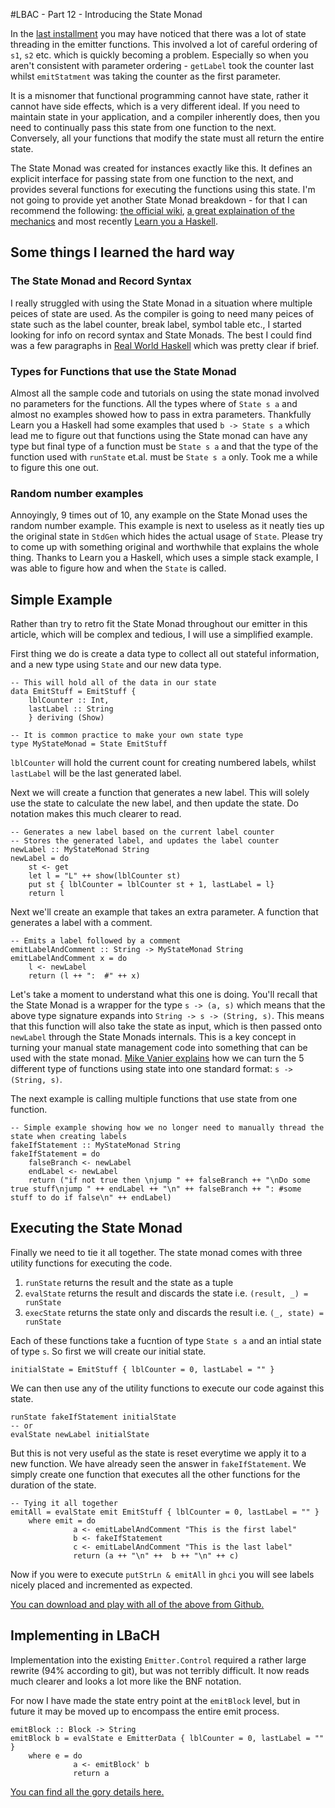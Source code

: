 #LBAC - Part 12 - Introducing the State Monad

In the [last installment](http://alephnullplex.appspot.com/blog/view/2010/04/07/lbach-10-basic-control-structures) you may have noticed that there was a lot of state threading in the emitter functions. This involved a lot of careful ordering of `s1`, `s2` etc.  which is quickly becoming a problem. Especially so when you aren't consistent with parameter ordering - `getLabel` took the counter last whilst `emitStatment` was taking the counter as the first parameter.

It is a misnomer that functional programming cannot have state, rather it cannot have side effects, which is a very different ideal.  If you need to maintain state in your application, and a compiler inherently does, then you need to continually pass this state from one function to the next.  Conversely, all your functions that modify the state must all return the entire state.

The State Monad was created for instances exactly like this. It defines an explicit interface for passing state from one function to the next, and provides several functions for executing the functions using this state.  I'm not going to provide yet another State Monad breakdown - for that I can recommend the following: [the official wiki](http://www.haskell.org/haskellwiki/State_Monad), [a great explaination of the mechanics](http://coder.bsimmons.name/blog/2009/10/the-state-monad-a-tutorial-for-the-confused/) and most recently [Learn you a Haskell](http://learnyouahaskell.com/for-a-few-monads-more#state).

## Some things I learned the hard way

### The State Monad and Record Syntax

I really struggled with using the State Monad in a situation where multiple peices of state are used.  As the compiler is going to need many peices of state such as the label counter, break label, symbol table etc., I started looking for info on record syntax and State Monads.  The best I could find was a few paragraphs in [Real World Haskell](http://book.realworldhaskell.org/read/monads.html#x_Wh) which was pretty clear if brief.

### Types for Functions that use the State Monad

Almost all the sample code and tutorials on using the state monad involved no parameters for the functions.  All the types where of `State s a` and almost no examples showed how to pass in extra parameters.  Thankfully Learn you a Haskell had some examples that used `b -> State s a` which lead me to figure out that functions using the State monad can have any type but final type of a function must be `State s a` and that the type of the function used with `runState` et.al. must be `State s a` only.  Took me a while to figure this one out.

### Random number examples

Annoyingly, 9 times out of 10, any example on the State Monad uses the random number example.  This example is next to useless as it neatly ties up the original state in `StdGen` which hides the actual usage of `State`. Please try to come up with something original and worthwhile that explains the whole thing.  Thanks to Learn you a Haskell, which uses a simple stack example, I was able to figure how and when the `State` is called.

## Simple Example

Rather than try to retro fit the State Monad throughout our emitter in this article, which will be complex and tedious, I will use a simplified example.

First thing we do is create a data type to collect all out stateful information, and a new type using `State` and our new data type.

    -- This will hold all of the data in our state
    data EmitStuff = EmitStuff {
        lblCounter :: Int,
        lastLabel :: String 
        } deriving (Show)
        
    -- It is common practice to make your own state type
    type MyStateMonad = State EmitStuff 
        
`lblCounter` will hold the current count for creating numbered labels, whilst `lastLabel` will be the last generated label.  

Next we will create a function that generates a new label.  This will solely use the state to calculate the new label, and then update the state. Do notation makes this much clearer to read.

    -- Generates a new label based on the current label counter
    -- Stores the generated label, and updates the label counter
    newLabel :: MyStateMonad String
    newLabel = do 
        st <- get
        let l = "L" ++ show(lblCounter st)
        put st { lblCounter = lblCounter st + 1, lastLabel = l}
        return l
        
Next we'll create an example that takes an extra parameter.  A function that generates a label with a comment.

    -- Emits a label followed by a comment 
    emitLabelAndComment :: String -> MyStateMonad String
    emitLabelAndComment x = do 
        l <- newLabel
        return (l ++ ":  #" ++ x)
        
Let's take a moment to understand what this one is doing.  You'll recall that the State Monad is a wrapper for the type `s -> (a, s)` which means that the above type signature expands into `String -> s -> (String, s)`.  This means that this function will also take the state as input, which is then passed onto `newLabel` through the State Monads internals. This is a key concept in turning your manual state management code into something that can be used with the state monad. [Mike Vanier explains](http://mvanier.livejournal.com/1901.html) how we can turn the 5 different type of functions using state into one standard format: `s -> (String, s)`. 

The next example is calling multiple functions that use state from one function. 

    -- Simple example showing how we no longer need to manually thread the state when creating labels 
    fakeIfStatement :: MyStateMonad String   
    fakeIfStatement = do 
        falseBranch <- newLabel
        endLabel <- newLabel
        return ("if not true then \njump " ++ falseBranch ++ "\nDo some true stuff\njump " ++ endLabel ++ "\n" ++ falseBranch ++ ": #some stuff to do if false\n" ++ endLabel) 
      
## Executing the State Monad      

Finally we need to tie it all together.  The state monad comes with three utility functions for executing the code.

1. `runState` returns the result and the state as a tuple
2. `evalState` returns the result and discards the state i.e. `(result, _) = runState`
3. `execState` returns the state only and discards the result i.e. `(_, state) = runState`

Each of these functions take a fucntion of type `State s a` and an intial state of type `s`.  So first we will create our initial state.

    initialState = EmitStuff { lblCounter = 0, lastLabel = "" }

We can then use any of the utility functions to execute our code against this state.

    runState fakeIfStatement initialState 
    -- or
    evalState newLabel initialState
    
But this is not very useful as the state is reset everytime we apply it to a new function.  We have already seen the answer in `fakeIfStatement`.  We simply create one function that executes all the other functions for the duration of the state.

    -- Tying it all together 
    emitAll = evalState emit EmitStuff { lblCounter = 0, lastLabel = "" } 
        where emit = do
                  a <- emitLabelAndComment "This is the first label"
                  b <- fakeIfStatement 
                  c <- emitLabelAndComment "This is the last label"
                  return (a ++ "\n" ++  b ++ "\n" ++ c)
                  
Now if you were to execute `putStrLn & emitAll` in `ghci` you will see labels nicely placed and incremented as expected.

[You can download and play with all of the above from Github.](http://github.com/alephnullplex/cradle/blob/master/part12/state.hs)

## Implementing in LBaCH

Implementation into the existing `Emitter.Control` required a rather large rewrite (94% according to git), but was not terribly difficult.  It now reads much clearer and looks a lot more like the BNF notation. 

For now I have made the state entry point at the `emitBlock` level, but in future it may be moved up to encompass the entire emit process.  

    emitBlock :: Block -> String
    emitBlock b = evalState e EmitterData { lblCounter = 0, lastLabel = "" }
        where e = do
                  a <- emitBlock' b
                  return a 
                  
[You can find all the gory details here.](http://github.com/alephnullplex/cradle/blob/master/part12/lbach-12.zip)